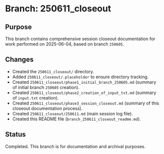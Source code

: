 # Branch: 250611_closeout

## Purpose

This branch contains comprehensive session closeout documentation for work performed on 2025-06-04, based on branch `250605`.

## Changes

- Created the `250611_closeout/` directory.
- Added `250611_closeout/.placeholder` to ensure directory tracking.
- Created `250611_closeout/phase1_initial_branch_250605.md` (summary of initial branch `250605` creation).
- Created `250611_closeout/phase2_creation_of_input_txt.md` (summary of `input.txt` creation).
- Created `250611_closeout/phase3_session_closeout.md` (summary of this closeout documentation process).
- Created `250611_closeout/250611.md` (main session log file).
- Created this README file (`branch_250611_closeout_readme.md`).

## Status

Completed. This branch is for documentation and archival purposes.
